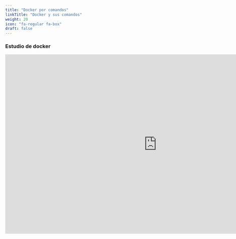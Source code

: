 ```yaml
---
title: "Docker por comandos"
linkTitle: "Docker y sus comandos"
weight: 20
icon: "fa-regular fa-box"
draft: false    
---
```


### Estudio de docker
<iframe src="https://docs.google.com/presentation/d/e/2PACX-1vSMvWoTRWKYP8xSlhsXsyUWmwK0JI6GXxrxcC_bKItKNvW64-LhxggfP1yJwJIW_N2zrPW-pN2mY6SR/embed?start=false&loop=false&delayms=3000" frameborder="0" width="960" height="569" allowfullscreen="true" mozallowfullscreen="true" webkitallowfullscreen="true"></iframe>